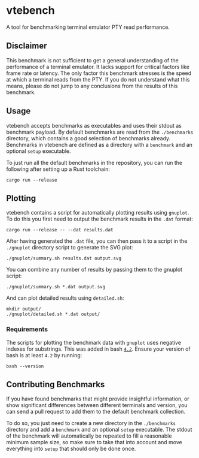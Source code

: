 # vtebench

A tool for benchmarking terminal emulator PTY read performance.

## Disclaimer

This benchmark is not sufficient to get a general understanding of the
performance of a terminal emulator. It lacks support for critical factors like
frame rate or latency. The only factor this benchmark stresses is the speed at
which a terminal reads from the PTY. If you do not understand what this means,
please do not jump to any conclusions from the results of this benchmark.

## Usage

vtebench accepts benchmarks as executables and uses their stdout as benchmark
payload. By default benchmarks are read from the `./benchmarks` directory, which
contains a good selection of benchmarks already. Benchmarks in vtebench are
defined as a directory with a `benchmark` and an optional `setup` executable.

To just run all the default benchmarks in the repository, you can run the
following after setting up a Rust toolchain:

```
cargo run --release
```

## Plotting

vtebench contains a script for automatically plotting results using `gnuplot`.
To do this you first need to output the benchmark results in the `.dat` format:

```
cargo run --release -- --dat results.dat
```

After having generated the `.dat` file, you can then pass it to a script in the
`./gnuplot` directory script to generate the SVG plot:

```
./gnuplot/summary.sh results.dat output.svg
```

You can combine any number of results by passing them to the gnuplot script:

```
./gnuplot/summary.sh *.dat output.svg
```

And can plot detailed results using `detailed.sh`:

```
mkdir output/
./gnuplot/detailed.sh *.dat output/
```

### Requirements

The scripts for plotting the benchmark data with `gnuplot` uses negative
indexes for substrings. This was added in bash
[`4.2`](https://superuser.com/questions/1033273/bash-4-3-substring-negative-length-on-os-x#comment1442181_1033273).
Ensure your version of bash is at least `4.2` by running:

```
bash --version
```

## Contributing Benchmarks

If you have found benchmarks that might provide insightful information, or show
significant differences between different terminals and version, you can send a
pull request to add them to the default benchmark collection.

To do so, you just need to create a new directory in the `./benchmarks`
directory and add a `benchmark` and an optional `setup` executable. The stdout
of the benchmark will automatically be repeated to fill a reasonable minimum
sample size, so make sure to take that into account and move everything into
`setup` that should only be done once.
